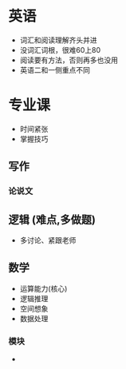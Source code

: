 # 英语
- 词汇和阅读理解齐头并进
- 没词汇词根，很难60上80
- 阅读要有方法，否则再多也没用
- 英语二和一侧重点不同

# 专业课
- 时间紧张
- 掌握技巧

## 写作
### 论说文

## 逻辑 (难点,多做题)
- 多讨论、紧跟老师

## 数学
- 运算能力(核心)
- 逻辑推理
- 空间想象
- 数据处理

### 模块
-





